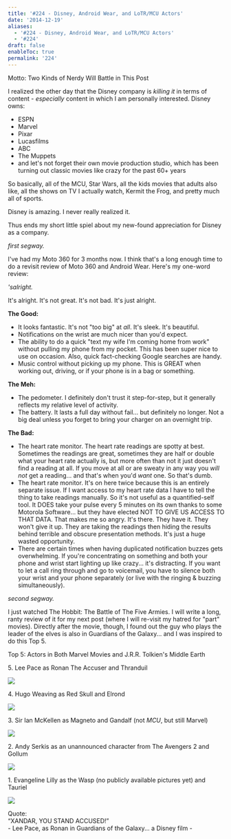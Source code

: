 ```yaml
---
title: '#224 - Disney, Android Wear, and LoTR/MCU Actors'
date: '2014-12-19'
aliases:
  - '#224 - Disney, Android Wear, and LoTR/MCU Actors'
  - '#224'
draft: false
enableToc: true
permalink: '224'
---
```


Motto: Two Kinds of Nerdy Will Battle in This Post

  
I realized the other day that the Disney company is _killing it_ in terms of content - _especially_ content in which I am personally interested. Disney owns:

  
* ESPN
* Marvel
* Pixar
* Lucasfilms
* ABC
* The Muppets
* and let's not forget their own movie production studio, which has been turning out classic movies like crazy for the past 60+ years
  
So basically, all of the MCU, Star Wars, all the kids movies that adults also like, all the shows on TV I actually watch, Kermit the Frog, and pretty much all of sports.

  
Disney is amazing. I never really realized it.

  
Thus ends my short little spiel about my new-found appreciation for Disney as a company.

  
_first segway._  

  
I've had my Moto 360 for 3 months now. I think that's a long enough time to do a revisit review of Moto 360 and Android Wear. Here's my one-word review:

  
_'salright._  
  
It's alright. It's not great. It's not bad. It's just alright.  
  
**The Good:**  
  
* It looks fantastic. It's not "too big" at _all_. It's sleek. It's beautiful.
* Notifications on the wrist are much nicer than you'd expect.
* The ability to do a quick "text my wife I'm coming home from work" without pulling my phone from my pocket. This has been super nice to use on occasion. Also, quick fact-checking Google searches are handy.
* Music control without picking up my phone. This is GREAT when working out, driving, or if your phone is in a bag or something.

**The Meh:**

* The pedometer. I definitely don't trust it step-for-step, but it generally reflects my relative level of activity.
* The battery. It lasts a full day without fail... but definitely no longer. Not a big deal unless you forget to bring your charger on an overnight trip.

**The Bad:**

* The heart rate monitor. The heart rate readings are spotty at best. Sometimes the readings are great, sometimes they are half or double what your heart rate actually is, but more often than not it just doesn't find a reading at all. If you move at all or are sweaty in any way you _will not_ get a reading... and that's when you'd _want_ one. So that's dumb.
* The heart rate monitor. It's on here twice because this is an entirely separate issue. If I want access to my heart rate data I have to tell the thing to take readings manually. So it's not useful as a quantified-self tool. It DOES take your pulse every 5 minutes on its own thanks to some Motorola Software... but they have elected NOT TO GIVE US ACCESS TO THAT DATA. That makes me so angry. It's there. They have it. They won't give it up. They are taking the readings then hiding the results behind terrible and obscure presentation methods. It's just a huge wasted opportunity.
* There are certain times when having duplicated notification buzzes gets overwhelming. If you're concentrating on something and both your phone and wrist start lighting up like crazy... it's distracting. If you want to let a call ring through and go to voicemail, you have to silence both your wrist and your phone separately (or live with the ringing & buzzing simultaneously).
  
_second segway._

  
I just watched The Hobbit: The Battle of The Five Armies. I will write a long, ranty review of it for my next post (where I will re-visit my hatred for "part" movies). Directly after the movie, though, I found out the guy who plays the leader of the elves is also in Guardians of the Galaxy... and I was inspired to do this Top 5.

  
Top 5: Actors in Both Marvel Movies and J.R.R. Tolkien's Middle Earth

5\. Lee Pace as Ronan The Accuser and Thranduil

  
[![](assets/224-1.jpg)](http://4.bp.blogspot.com/-GC-JxIWO7LY/VJUPIHm-m2I/AAAAAAABilM/MiTkmEg9xQM/s1600/Lee%2BPace.jpg)

  
4\. Hugo Weaving as Red Skull and Elrond

  
[![](assets/224-2.jpg)](http://1.bp.blogspot.com/-KVFybUR7MMA/VJUPb59z9TI/AAAAAAABilc/z81NU6dilcQ/s1600/Hugo%2BWeaving.jpg)

  
3\. Sir Ian McKellen as Magneto and Gandalf (not _MCU_, but still Marvel)

  
[![](assets/224-3.jpg)](http://3.bp.blogspot.com/-No0ES6bPEdE/VJUPerv%5FCwI/AAAAAAABils/BPRRnhnEC6M/s1600/Sir%2BIan%2BMcKellen.jpg)

  
2\. Andy Serkis as an unannounced character from The Avengers 2 and Gollum

  
[![](assets/224-4.jpg)](http://3.bp.blogspot.com/-KK6Mu6J9RX8/VJUPadY5o3I/AAAAAAABilU/UZjaT4QwJAI/s1600/Andy%2BSerkis.jpg)

  
1\. Evangeline Lilly as the Wasp (no publicly available pictures yet) and Tauriel

  
[![](assets/224-5.jpg)](http://4.bp.blogspot.com/-ug0sYU57k54/VJUPcrV9wrI/AAAAAAABilk/Tllu4XZAY9Y/s1600/Evangeline%2BLilly.jpg)

  
Quote:   
“XANDAR, YOU STAND ACCUSED!”  
\- Lee Pace, as Ronan in Guardians of the Galaxy... a Disney film -
